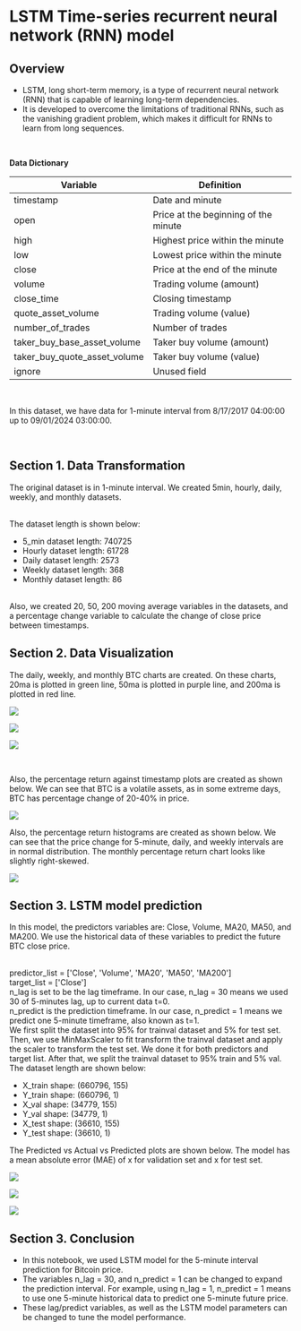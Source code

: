 # LSTM Time-series recurrent neural network (RNN) model

## Overview

- LSTM, long short-term memory, is a type of recurrent neural network (RNN) that is capable of learning long-term dependencies.
- It is developed to overcome the limitations of traditional RNNs, such as the vanishing gradient problem, which makes it difficult for RNNs to learn from long sequences.

</br>

**Data Dictionary**

| Variable | Definition |
| --- | --- |
| timestamp | Date and minute |
| open | Price at the beginning of the minute |
| high | Highest price within the minute |
| low | Lowest price within the minute |
| close | Price at the end of the minute |
| volume| Trading volume (amount) |
| close_time | Closing timestamp |
| quote_asset_volume| Trading volume (value) |
| number_of_trades | Number of trades |
| taker_buy_base_asset_volume| Taker buy volume (amount) |
| taker_buy_quote_asset_volume | Taker buy volume (value) |
| ignore | Unused field |

</br>

In this dataset, we have data for 1-minute interval from 8/17/2017 04:00:00 up to 09/01/2024 03:00:00.

</br>

## Section 1. Data Transformation

The original dataset is in 1-minute interval. We created 5min, hourly, daily, weekly, and monthly datasets.

</br>
The dataset length is shown below: 

- 5_min dataset length: 740725
- Hourly dataset length: 61728
- Daily dataset length: 2573
- Weekly dataset length: 368
- Monthly dataset length: 86

</br>
Also, we created 20, 50, 200 moving average variables in the datasets, and a percentage change variable to calculate the change of close price between timestamps.

</br>


## Section 2. Data Visualization

The daily, weekly, and monthly BTC charts are created. On these charts, 20ma is plotted in green line, 50ma is plotted in purple line, and 200ma is plotted in red line. 

![](daily_price.png)

![](weekly_price.png)

![](monthly_price.png)

</br>

Also, the percentage return against timestamp plots are created as shown below. We can see that BTC is a volatile assets, as in some extreme days, BTC has percentage change of 20-40% in price.

![](percentage_return_vs_timestamp.png)

Also, the percentage return histograms are created as shown below. We can see that the price change for 5-minute, daily, and weekly intervals are in normal distribution. The monthly percentage return chart looks like slightly right-skewed.

![](percentage_change_histogram.png)

## Section 3. LSTM model prediction

In this model, the predictors variables are: Close, Volume, MA20, MA50, and MA200. We use the historical data of these variables to predict the future BTC close price.

</br>
predictor_list = ['Close', 'Volume', 'MA20', 'MA50', 'MA200']

</br>
target_list = ['Close']

</br>
n_lag is set to be the lag timeframe. In our case, n_lag = 30 means we used 30 of 5-minutes lag, up to current data t=0. 

</br>
n_predict is the prediction timeframe. In our case, n_predict = 1 means we predict one 5-minute timeframe, also known as t=1.

</br>
We first split the dataset into 95% for trainval dataset and 5% for test set. Then, we use MinMaxScaler to fit transform the trainval dataset and apply the scaler to transform the test set. We done it for both predictors and target list.
After that, we split the trainval dataset to 95% train and 5% val. The dataset length are shown below:

- X_train shape: (660796, 155)
- Y_train shape: (660796, 1)
- X_val shape: (34779, 155)
- Y_val shape: (34779, 1)
- X_test shape: (36610, 155)
- Y_test shape: (36610, 1)

The Predicted vs Actual vs Predicted plots are shown below. The model has a mean absolute error (MAE) of x for validation set and x for test set.

![](actual_vs_predicted_values.png)

![](btc_actual_vs_price_index.png)

![](btc_actual_vs_price_index_enlarge.png)

## Section 3. Conclusion

- In this notebook, we used LSTM model for the 5-minute interval prediction for Bitcoin price.
- The variables n_lag = 30, and n_predict = 1 can be changed to expand the prediction interval. For example, using n_lag = 1, n_predict = 1 means to use one 5-minute historical data to predict one 5-minute future price.
- These lag/predict variables, as well as the LSTM model parameters can be changed to tune the model performance.
